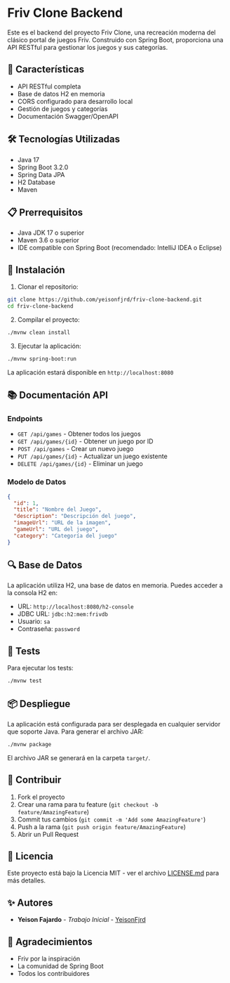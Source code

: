 # Friv Clone Backend

Este es el backend del proyecto Friv Clone, una recreación moderna del clásico portal de juegos Friv. Construido con Spring Boot, proporciona una API RESTful para gestionar los juegos y sus categorías.

## 🚀 Características

- API RESTful completa
- Base de datos H2 en memoria
- CORS configurado para desarrollo local
- Gestión de juegos y categorías
- Documentación Swagger/OpenAPI

## 🛠️ Tecnologías Utilizadas

- Java 17
- Spring Boot 3.2.0
- Spring Data JPA
- H2 Database
- Maven

## 📋 Prerrequisitos

- Java JDK 17 o superior
- Maven 3.6 o superior
- IDE compatible con Spring Boot (recomendado: IntelliJ IDEA o Eclipse)

## 🔧 Instalación

1. Clonar el repositorio:
```bash
git clone https://github.com/yeisonfjrd/friv-clone-backend.git
cd friv-clone-backend
```

2. Compilar el proyecto:
```bash
./mvnw clean install
```

3. Ejecutar la aplicación:
```bash
./mvnw spring-boot:run
```

La aplicación estará disponible en `http://localhost:8080`

## 📚 Documentación API

### Endpoints

- `GET /api/games` - Obtener todos los juegos
- `GET /api/games/{id}` - Obtener un juego por ID
- `POST /api/games` - Crear un nuevo juego
- `PUT /api/games/{id}` - Actualizar un juego existente
- `DELETE /api/games/{id}` - Eliminar un juego

### Modelo de Datos

```json
{
  "id": 1,
  "title": "Nombre del Juego",
  "description": "Descripción del juego",
  "imageUrl": "URL de la imagen",
  "gameUrl": "URL del juego",
  "category": "Categoría del juego"
}
```

## 🔍 Base de Datos

La aplicación utiliza H2, una base de datos en memoria. Puedes acceder a la consola H2 en:
- URL: `http://localhost:8080/h2-console`
- JDBC URL: `jdbc:h2:mem:frivdb`
- Usuario: `sa`
- Contraseña: `password`

## 🧪 Tests

Para ejecutar los tests:
```bash
./mvnw test
```

## 📦 Despliegue

La aplicación está configurada para ser desplegada en cualquier servidor que soporte Java. Para generar el archivo JAR:
```bash
./mvnw package
```

El archivo JAR se generará en la carpeta `target/`.

## 🤝 Contribuir

1. Fork el proyecto
2. Crear una rama para tu feature (`git checkout -b feature/AmazingFeature`)
3. Commit tus cambios (`git commit -m 'Add some AmazingFeature'`)
4. Push a la rama (`git push origin feature/AmazingFeature`)
5. Abrir un Pull Request

## 📝 Licencia

Este proyecto está bajo la Licencia MIT - ver el archivo [LICENSE.md](LICENSE.md) para más detalles.

## ✨ Autores

* **Yeison Fajardo** - *Trabajo Inicial* - [YeisonFjrd](https://github.com/Yeisonfjrd)

## 🎉 Agradecimientos

* Friv por la inspiración
* La comunidad de Spring Boot
* Todos los contribuidores 
